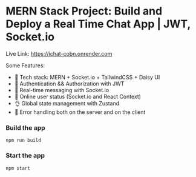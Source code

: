 # MERN Stack Project: Build and Deploy a Real Time Chat App | JWT, Socket.io

Live Link: https://ichat-cobn.onrender.com

Some Features:

-   🌟 Tech stack: MERN + Socket.io + TailwindCSS + Daisy UI
-   🎃 Authentication && Authorization with JWT
-   👾 Real-time messaging with Socket.io
-   🚀 Online user status (Socket.io and React Context)
-   👌 Global state management with Zustand
-   🐞 Error handling both on the server and on the client


### Build the app

```shell
npm run build
```

### Start the app

```shell
npm start
```
